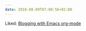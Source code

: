 ```yaml
---
date: 2018-08-09T07:00:56+02:00
---
```


Liked: [Blogging with Emacs org-mode](https://www.sadiqpk.org/blog/2018/08/08/blogging-with-org-mode.html)
